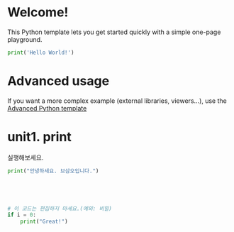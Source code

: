# Welcome!

This Python template lets you get started quickly with a simple one-page playground.

```python runnable
print('Hello World!')
```

# Advanced usage

If you want a more complex example (external libraries, viewers...), use the [Advanced Python template](https://tech.io/select-repo/429)

# unit1. print

실행해보세요.

```python runnable
print("안녕하세요. 브삼오입니다.")





# 이 코드는 편집하지 마세요.(예외: 비밀)
if i = 0:
    print("Great!")
```